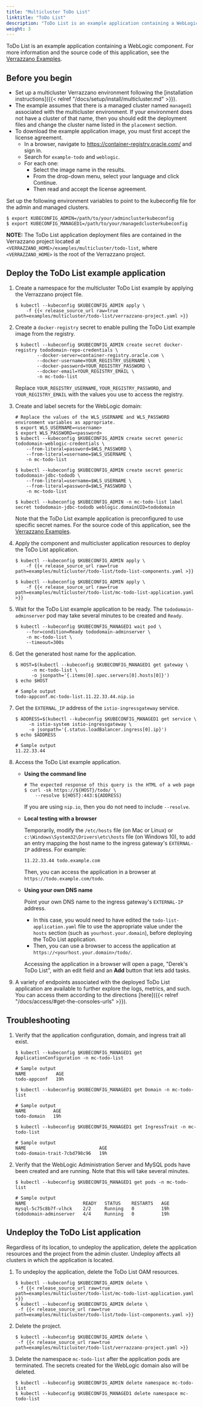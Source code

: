 ```yaml
---
title: "Multicluster ToDo List"
linktitle: "ToDo List"
description: "ToDo List is an example application containing a WebLogic component deployed to a multicluster environment."
weight: 3
---
```


ToDo List is an example application containing a WebLogic component.
For more information and the source code of this application, see the [Verrazzano Examples](https://github.com/verrazzano/examples).

## Before you begin

* Set up a multicluster Verrazzano environment following the [installation instructions]({{< relref "/docs/setup/install/multicluster.md" >}}).
* The example assumes that there is a managed cluster named `managed1` associated with the multicluster environment.
If your environment does not have a cluster of that name, then you should edit the deployment files and change the cluster name
listed in the `placement` section.
* To download the example application image, you must first accept the license agreement.
  * In a browser, navigate to https://container-registry.oracle.com/ and sign in.
  * Search for `example-todo` and `weblogic`.
  * For each one:
     * Select the image name in the results.
     * From the drop-down menu, select your language and click Continue.
     * Then read and accept the license agreement.

Set up the following environment variables to point to the kubeconfig file for the admin and managed clusters.

```
$ export KUBECONFIG_ADMIN=/path/to/your/adminclusterkubeconfig
$ export KUBECONFIG_MANAGED1=/path/to/your/managedclusterkubeconfig
```

**NOTE:** The ToDo List application deployment files are contained in the Verrazzano project located at
`<VERRAZZANO_HOME>/examples/multicluster/todo-list`, where `<VERRAZZANO_HOME>` is the root of the Verrazzano project.


## Deploy the ToDo List example application

1. Create a namespace for the multicluster ToDo List example by applying the Verrazzano project file.
   ```
   $ kubectl --kubeconfig $KUBECONFIG_ADMIN apply \
       -f {{< release_source_url raw=true path=examples/multicluster/todo-list/verrazzano-project.yaml >}}
   ```

1. Create a `docker-registry` secret to enable pulling the ToDo List example image from the registry.
   ```
   $ kubectl --kubeconfig $KUBECONFIG_ADMIN create secret docker-registry tododomain-repo-credentials \
           --docker-server=container-registry.oracle.com \
           --docker-username=YOUR_REGISTRY_USERNAME \
           --docker-password=YOUR_REGISTRY_PASSWORD \
           --docker-email=YOUR_REGISTRY_EMAIL \
           -n mc-todo-list
   ```

   Replace `YOUR_REGISTRY_USERNAME`, `YOUR_REGISTRY_PASSWORD`, and `YOUR_REGISTRY_EMAIL`
   with the values you use to access the registry.

1. Create and label secrets for the WebLogic domain:
   ```
   # Replace the values of the WLS_USERNAME and WLS_PASSWORD environment variables as appropriate.
   $ export WLS_USERNAME=<username>
   $ export WLS_PASSWORD=<password>
   $ kubectl --kubeconfig $KUBECONFIG_ADMIN create secret generic tododomain-weblogic-credentials \
       --from-literal=password=$WLS_PASSWORD \
       --from-literal=username=$WLS_USERNAME \
       -n mc-todo-list

   $ kubectl --kubeconfig $KUBECONFIG_ADMIN create secret generic tododomain-jdbc-tododb \
       --from-literal=username=$WLS_USERNAME \
       --from-literal=password=$WLS_PASSWORD \
       -n mc-todo-list

   $ kubectl --kubeconfig $KUBECONFIG_ADMIN -n mc-todo-list label secret tododomain-jdbc-tododb weblogic.domainUID=tododomain
   ```

   Note that the ToDo List example application is preconfigured to use specific secret names.
   For the source code of this application, see the [Verrazzano Examples](https://github.com/verrazzano/examples).

1. Apply the component and multicluster application resources to deploy the ToDo List application.
   ```
   $ kubectl --kubeconfig $KUBECONFIG_ADMIN apply \
       -f {{< release_source_url raw=true path=examples/multicluster/todo-list/todo-list-components.yaml >}}

   $ kubectl --kubeconfig $KUBECONFIG_ADMIN apply \
       -f {{< release_source_url raw=true path=examples/multicluster/todo-list/mc-todo-list-application.yaml >}}
   ```

1. Wait for the ToDo List example application to be ready.
   The `tododomain-adminserver` pod may take several minutes to be created and `Ready`.
   ```
   $ kubectl --kubeconfig $KUBECONFIG_MANAGED1 wait pod \
       --for=condition=Ready tododomain-adminserver \
       -n mc-todo-list \
       --timeout=300s
   ```

1. Get the generated host name for the application.
   ```
   $ HOST=$(kubectl --kubeconfig $KUBECONFIG_MANAGED1 get gateway \
         -n mc-todo-list \
         -o jsonpath='{.items[0].spec.servers[0].hosts[0]}')
   $ echo $HOST

   # Sample output
   todo-appconf.mc-todo-list.11.22.33.44.nip.io
   ```

1. Get the `EXTERNAL_IP` address of the `istio-ingressgateway` service.
   ```
   $ ADDRESS=$(kubectl --kubeconfig $KUBECONFIG_MANAGED1 get service \
        -n istio-system istio-ingressgateway \
        -o jsonpath='{.status.loadBalancer.ingress[0].ip}')
   $ echo $ADDRESS

   # Sample output
   11.22.33.44
   ```   

1. Access the ToDo List example application.

   * **Using the command line**
     ```
     # The expected response of this query is the HTML of a web page
     $ curl -sk https://${HOST}/todo/ \
         --resolve ${HOST}:443:${ADDRESS}
     ```
     If you are using `nip.io`, then you do not need to include `--resolve`.
   * **Local testing with a browser**

     Temporarily, modify the `/etc/hosts` file (on Mac or Linux)
     or `c:\Windows\System32\Drivers\etc\hosts` file (on Windows 10),
     to add an entry mapping the host name to the ingress gateway's `EXTERNAL-IP` address.
     For example:
     ```
     11.22.33.44 todo.example.com
     ```
     Then, you can access the application in a browser at `https://todo.example.com/todo`.
   * **Using your own DNS name**

      Point your own DNS name to the ingress gateway's `EXTERNAL-IP` address.

     * In this case, you would need to have edited the `todo-list-application.yaml` file
       to use the appropriate value under the `hosts` section (such as `yourhost.your.domain`),
       before deploying the ToDo List application.
     * Then, you can use a browser to access the application at `https://<yourhost.your.domain>/todo/`.

      Accessing the application in a browser will open a page, "Derek's ToDo List",
      with an edit field and an **Add** button that lets add tasks.

1. A variety of endpoints associated with
   the deployed ToDo List application are available to further explore the logs, metrics, and such.
   You can access them according to the directions [here]({{< relref "/docs/access/#get-the-consoles-urls" >}}).

## Troubleshooting

1. Verify that the application configuration, domain, and ingress trait all exist.
   ```
   $ kubectl --kubeconfig $KUBECONFIG_MANAGED1 get ApplicationConfiguration -n mc-todo-list

   # Sample output
   NAME           AGE
   todo-appconf   19h

   $ kubectl --kubeconfig $KUBECONFIG_MANAGED1 get Domain -n mc-todo-list

   # Sample output
   NAME          AGE
   todo-domain   19h

   $ kubectl --kubeconfig $KUBECONFIG_MANAGED1 get IngressTrait -n mc-todo-list

   # Sample output
   NAME                           AGE
   todo-domain-trait-7cbd798c96   19h
   ```

1. Verify that the WebLogic Administration Server and MySQL pods have been created and are running.
   Note that this will take several minutes.
   ```
   $ kubectl --kubeconfig $KUBECONFIG_MANAGED1 get pods -n mc-todo-list

   # Sample output
   NAME                     READY   STATUS    RESTARTS   AGE
   mysql-5c75c8b7f-vlhck    2/2     Running   0          19h
   tododomain-adminserver   4/4     Running   0          19h
   ```

## Undeploy the ToDo List application

Regardless of its location, to undeploy the application,
delete the application resources and the project from the admin cluster.
Undeploy affects all clusters in which the application is located.

1. To undeploy the application, delete the ToDo List OAM resources.
   ```
   $ kubectl --kubeconfig $KUBECONFIG_ADMIN delete \
    -f {{< release_source_url raw=true path=examples/multicluster/todo-list/mc-todo-list-application.yaml >}}
   $ kubectl --kubeconfig $KUBECONFIG_ADMIN delete \
    -f {{< release_source_url raw=true path=examples/multicluster/todo-list/todo-list-components.yaml >}}
   ```

1. Delete the project.
   ```
   $ kubectl --kubeconfig $KUBECONFIG_ADMIN delete \
    -f {{< release_source_url raw=true path=examples/multicluster/todo-list/verrazzano-project.yaml >}}
   ```

1. Delete the namespace `mc-todo-list` after the application pods are terminated. The secrets created for the WebLogic domain also will be deleted.
   ```
   $ kubectl --kubeconfig $KUBECONFIG_ADMIN delete namespace mc-todo-list
   $ kubectl --kubeconfig $KUBECONFIG_MANAGED1 delete namespace mc-todo-list
   ```
